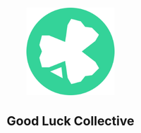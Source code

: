 <p align="center">
 <img width=200px height=200px src="./images/clover-icon.jpg" alt="good-luck-collective logo"/>
</p>

<h1 align="center"> Good Luck Collective </h1>

</div>
